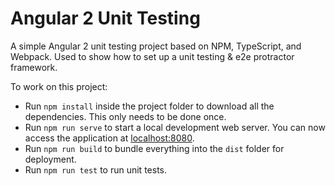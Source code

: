 # Angular 2 Unit Testing

A simple Angular 2 unit testing project based on NPM, TypeScript, and Webpack.
Used to show how to set up a unit testing & e2e protractor framework.

To work on this project:

* Run `npm install` inside the project folder to download all the dependencies. This only needs to be done once.
* Run `npm run serve` to start a local development web server. You can now access the application at [localhost:8080](http://localhost:8080/).
* Run `npm run build` to bundle everything into the `dist` folder for deployment.
* Run `npm run test` to run unit tests.
